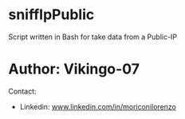 # sniffIpPublic
Script written in Bash for take data from a Public-IP

# Author: Vikingo-07
Contact:
- Linkedin: www.linkedin.com/in/moriconilorenzo
